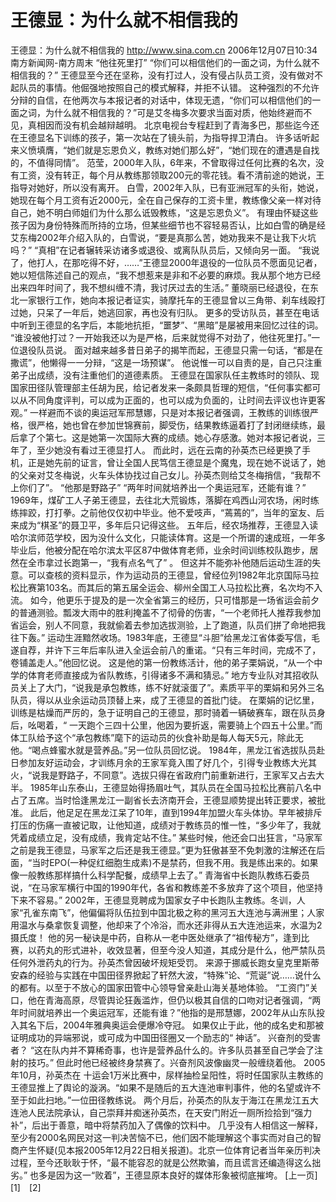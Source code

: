 # 王德显：为什么就不相信我的

王德显：为什么就不相信我的
http://www.sina.com.cn 2006年12月07日10:34 南方新闻网-南方周末
“他往死里打”
“你们可以相信他们的一面之词，为什么就不相信我的？”
王德显至今还在坚称，没有打过人，没有侵占队员工资，没有做对不起队员的事情。他倔强地按照自己的模式解释，并拒不认错。
这种强烈的不允许分辩的自信，在他两次与本报记者的对话中，体现无遗，“你们可以相信他们的一面之词，为什么就不相信我的？”可是艾冬梅多次要求当面对质，他始终避而不见，真相因而没有机会越辩越明。
北京电视台专程赶到了青海多巴，那些迄今还在王德显名下训练的孩子，第一次站在了镜头前，为指导捍卫清白。
许多话听起来义愤填膺，“她们就是忘恩负义，教练对她们那么好”，“她们现在的遭遇是自找的，不值得同情”。
范莹，2000年入队，6年来，不曾取得过任何比赛的名次，没有工资，没有转正，每个月从教练那领取200元的零花钱。看不清前途的她说，王指导对她好，所以没有离开。
白雪，2002年入队，已有亚洲冠军的头衔，她说，她现在每个月工资有近2000元，全在自己保存的工资卡里，教练像父亲一样对待自己，她不明白师姐们为什么那么诋毁教练，“这是忘恩负义”。
有理由怀疑这些孩子因为身份特殊而所持的立场，但某些细节也不容轻易否认，比如白雪的确是经艾东梅2002年介绍入队的，白雪说，“要是真那么苦，她劝我来不是让我下火坑吗？”
“真相”在记者辗转采访诸多或退役、或离队队员后，又倾向另一面。
“我说了，他打人，在那吃得不好，……”王德显2000年退役的一位队员不愿面见记者，她以短信陈述自己的观点，“我不想惹来是非和不必要的麻烦。我从那个地方已经出来四年时间了，我不想纠缠不清，我讨厌过去的生活。”
董晓丽已经退役，在东北一家银行工作，她向本报记者证实，骑摩托车的王德显曾以三角带、刹车线殴打过她，只呆了一年后，她逃回家，再也没有归队。
更多的受访队员，甚至在电话中听到王德显的名字后，本能地抗拒，“噩梦”、“黑暗”是屡被用来回忆过往的词。 “谁没被他打过？一开始我还以为是严格，后来就觉得不对劲了，他往死里打。”一位退役队员说。
面对越来越多昔日弟子的揭竿而起，王德显只需一句话，“都是在撒谎”，他懒得一一分辩，“这是一场预谋”。
他说惟一可以自责的是，自己只注重弟子出成绩，没有注重他们的道德素质。
王德显在国家队任主教练时的领队、现国家田径队管理部主任胡为民，给记者发来一条颇具哲理的短信，“任何事实都可以从不同角度评判，可以成为正面的，也可以成为负面的，让时间去评议也许更客观。”
一样避而不谈的奥运冠军邢慧娜，只是对本报记者强调，王教练的训练很严格，很严格，她也曾在参加世锦赛前，脚受伤，结果教练逼着打了封闭继续练，最后拿了个第七。这是她第一次国际大赛的成绩。她心存感激。她对本报记者说，三年了，至少她没有看过王德显打人。
而此时，远在云南的孙英杰已经更换了手机，正是她先前的证言，曾让全国人民笃信王德显是个魔鬼，现在她不说话了，她的父亲对艾冬梅说，火车头体协找过自己女儿。孙英杰则给艾冬梅捎信，“我帮不上你们了”。
“他那是野路子”
“两年时间就培养出一个奥运冠军，还能有谁？”
1969年，煤矿工人子弟王德显，去往北大荒锻炼，落脚在鸡西山河农场，闲时练练摔跤，打打拳。之前他仅仅初中毕业。他不爱吱声，“蔫蔫的”，当年的室友、后来成为“棋圣”的聂卫平，多年后只记得这些。
五年后，经农场推荐，王德显入读哈尔滨师范学校，因为没什么文化，只能读体育。这是一个所谓的速成班，一年多毕业后，他被分配在哈尔滨太平区87中做体育老师，业余时间训练校队跑步，居然在全市拿过长跑第一，“我有点名气了” 。
但这并不能弥补他随后运动生涯的失意。可以查核的资料显示，作为运动员的王德显，曾经位列1982年北京国际马拉松比赛第103名。而其后的第五届全运会、柳州全国工人马拉松比赛，名次均不入流。
如今，他更乐于提及的是一次全省第三的经历，只可惜那是一场省运会前夕的普通测验。瓢泼大雨中的胜利掩盖不了彻骨的伤害，“一个老师托人推荐我参加省运会，别人不同意，我就偷着去参加选拔测验，上了跑道，队员们拼了命地把我往下轰。”
运动生涯黯然收场。1983年底，王德显“斗胆”给黑龙江省体委写信，毛遂自荐，并许下三年后率队进入全运会前八的重诺。“只有三年时间，完成不了，卷铺盖走人。”他回忆说。
这是他的第一份教练活计，他的弟子栗娟说，“从一个中学的体育老师直接成为省队教练，引得诸多不满和猜忌。” 地方专业队对其招收队员关上了大门，“说我是承包教练，练不好就滚蛋了”。素质平平的栗娟和另外三名队员，得以从业余运动员顶替上来，成了王德显的首批门徒。
在栗娟的记忆里，训练是枯燥而严厉的，急于证明自己的王德显，那时骑着一辆破赛车，跟在队员身后，吆喝着，“ 一天跑个三四十公里，他因为要折返，需要骑上个四五十公里。”而体工队给予这个“承包教练”麾下的运动员的伙食补助是每人每天5元，除此无他。“喝点蜂蜜水就是营养品。”另一位队员回忆说。
1984年，黑龙江省选拔队员赴日参加友好运动会，才训练月余的王家军竟入围了好几个，引得专业教练大光其火，“说我是野路子，不同意”。选拔只得在省政府门前重新进行，王家军又占去大半。
1985年山东泰山，王德显始得扬眉吐气，其队员在全国马拉松比赛前八名中占了五席。当时恰逢黑龙江一副省长去济南开会，王德显顺势提出转正要求，被批准。
此后，他足足在黑龙江呆了10年，直到1994年加盟火车头体协。早年被排斥打压的伤痛一直被记取，让他知道，成绩对于教练员的惟一性，“多少年了，我就凭着成绩立足，没有成绩，我肯定站不住。”
某些时候，他还会口出狂言，“马家军之前是我王德显，马家军之后还是我王德显。”更为狂傲甚至不免刺激的注解还在后面，“当时EPO(一种促红细胞生成素)不是禁药，但我不用。我是练出来的。如果像一般教练那样搞什么科学配餐，成绩早上去了。”
青海省中长跑队教练石委员说，“在马家军横行中国的1990年代，各省和教练差不多放弃了这个项目，他坚持下来不容易。”
2002年，王德显竞聘成为国家女子中长跑队主教练。冬训，人家“孔雀东南飞”，他偏偏将队伍拉到中国北极之称的黑河五大连池与满洲里；人家用温水与桑拿恢复调整，他却来了个冷浴，而水还非得从五大连池运来，水温为2摄氏度！
他的另一秘诀是中药，自称从一老中医处继承了“祖传秘方”，逢到比赛，以药丸的形式进补，收效显著，但至今没人知道，其成分是什么，他严禁队员任何外泄药丸的行为。孙英杰曾因破坏规矩受罚。
来源于挪威长跑女皇克里斯蒂安森的经验与实践在中国田径界掀起了轩然大波，“特殊”论、“荒诞”说……说什么的都有。以至于不放心的国家田管中心领导曾亲赴山海关基地体验。
“工资门”关口，他在青海高原，尽管舆论狂轰滥炸，但仍以极其自信的口吻对记者强调，“两年时间就培养出一个奥运冠军，还能有谁？”他指的是邢慧娜，2002年从山东队投入其名下后，2004年雅典奥运会便爆冷夺冠。
如果仅止于此，他的成名史和那被证明成功的异端邪说，或可成为中国田径圈又一个励志的“
神话”。
兴奋剂的受害者？
“这在队内并不算稀奇事，也许是营养品什么的。许多队员甚至自己学会了注射的技巧。”
但此时他已经被终身禁赛了。兴奋剂风波像幽灵一般缠绕着他。
2005年10月，孙英杰在
十运会1万米比赛中，尿样抽检呈阳性，将时任国家队主教练的王德显推上了舆论的漩涡。“如果不是随后的五大连池审判事件，他的名望或许不至于如此扫地。”一位田径教练说。
两个月后，孙英杰的队友于海江在黑龙江五大连池人民法院承认，自己崇拜并痴迷孙英杰，在天安门附近一厕所捡拾到“强力补”，后出于善意，暗中将禁药加入了偶像的饮料中。
几乎没有人相信这一解释，至少有2000名网民对这一判决苦恼不已，他们因不能理解这个事实而对自己的智商产生怀疑(见本报2005年12月22日相关报道)。北京一位体育记者当年亲历判决过程，至今还耿耿于怀，“最不能容忍的就是公然欺骗，而且谎言还编造得这么拙劣。”
也多是因为这一“败着”，王德显原本良好的媒体形象被彻底摧垮。
[上一页]　[1]　[2]

